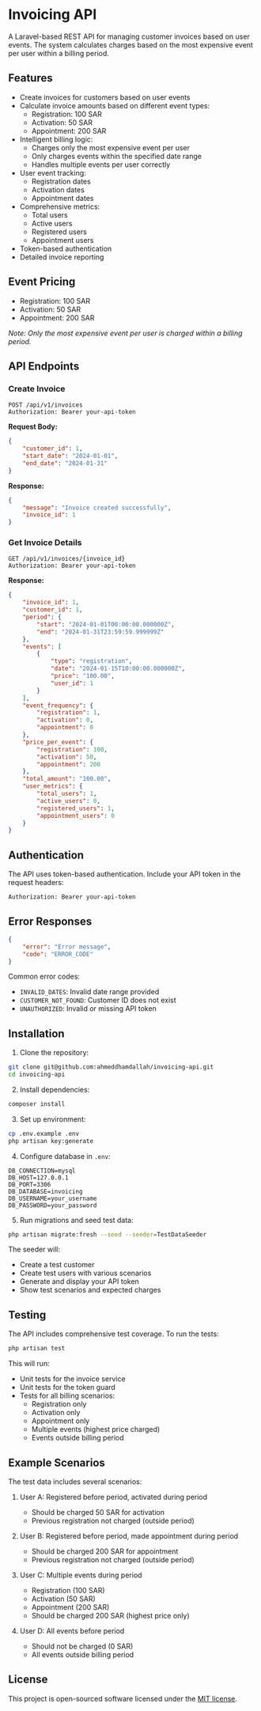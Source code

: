# Invoicing API

A Laravel-based REST API for managing customer invoices based on user events. The system calculates charges based on the most expensive event per user within a billing period.

## Features

- Create invoices for customers based on user events
- Calculate invoice amounts based on different event types:
  - Registration: 100 SAR
  - Activation: 50 SAR
  - Appointment: 200 SAR
- Intelligent billing logic:
  - Charges only the most expensive event per user
  - Only charges events within the specified date range
  - Handles multiple events per user correctly
- User event tracking:
  - Registration dates
  - Activation dates
  - Appointment dates
- Comprehensive metrics:
  - Total users
  - Active users
  - Registered users
  - Appointment users
- Token-based authentication
- Detailed invoice reporting

## Event Pricing

- Registration: 100 SAR
- Activation: 50 SAR
- Appointment: 200 SAR

*Note: Only the most expensive event per user is charged within a billing period.*

## API Endpoints

### Create Invoice
```http
POST /api/v1/invoices
Authorization: Bearer your-api-token
```

**Request Body:**
```json
{
    "customer_id": 1,
    "start_date": "2024-01-01",
    "end_date": "2024-01-31"
}
```

**Response:**
```json
{
    "message": "Invoice created successfully",
    "invoice_id": 1
}
```

### Get Invoice Details
```http
GET /api/v1/invoices/{invoice_id}
Authorization: Bearer your-api-token
```

**Response:**
```json
{
    "invoice_id": 1,
    "customer_id": 1,
    "period": {
        "start": "2024-01-01T00:00:00.000000Z",
        "end": "2024-01-31T23:59:59.999999Z"
    },
    "events": [
        {
            "type": "registration",
            "date": "2024-01-15T10:00:00.000000Z",
            "price": "100.00",
            "user_id": 1
        }
    ],
    "event_frequency": {
        "registration": 1,
        "activation": 0,
        "appointment": 0
    },
    "price_per_event": {
        "registration": 100,
        "activation": 50,
        "appointment": 200
    },
    "total_amount": "100.00",
    "user_metrics": {
        "total_users": 1,
        "active_users": 0,
        "registered_users": 1,
        "appointment_users": 0
    }
}
```

## Authentication

The API uses token-based authentication. Include your API token in the request headers:

```http
Authorization: Bearer your-api-token
```

## Error Responses

```json
{
    "error": "Error message",
    "code": "ERROR_CODE"
}
```

Common error codes:
- `INVALID_DATES`: Invalid date range provided
- `CUSTOMER_NOT_FOUND`: Customer ID does not exist
- `UNAUTHORIZED`: Invalid or missing API token

## Installation

1. Clone the repository:
```bash
git clone git@github.com:ahmeddhamdallah/invoicing-api.git
cd invoicing-api
```

2. Install dependencies:
```bash
composer install
```

3. Set up environment:
```bash
cp .env.example .env
php artisan key:generate
```

4. Configure database in `.env`:
```
DB_CONNECTION=mysql
DB_HOST=127.0.0.1
DB_PORT=3306
DB_DATABASE=invoicing
DB_USERNAME=your_username
DB_PASSWORD=your_password
```

5. Run migrations and seed test data:
```bash
php artisan migrate:fresh --seed --seeder=TestDataSeeder
```

The seeder will:
- Create a test customer
- Create test users with various scenarios
- Generate and display your API token
- Show test scenarios and expected charges

## Testing

The API includes comprehensive test coverage. To run the tests:

```bash
php artisan test
```

This will run:
- Unit tests for the invoice service
- Unit tests for the token guard
- Tests for all billing scenarios:
  - Registration only
  - Activation only
  - Appointment only
  - Multiple events (highest price charged)
  - Events outside billing period

## Example Scenarios

The test data includes several scenarios:

1. User A: Registered before period, activated during period
   - Should be charged 50 SAR for activation
   - Previous registration not charged (outside period)

2. User B: Registered before period, made appointment during period
   - Should be charged 200 SAR for appointment
   - Previous registration not charged (outside period)

3. User C: Multiple events during period
   - Registration (100 SAR)
   - Activation (50 SAR)
   - Appointment (200 SAR)
   - Should be charged 200 SAR (highest price only)

4. User D: All events before period
   - Should not be charged (0 SAR)
   - All events outside billing period

## License

This project is open-sourced software licensed under the [MIT license](https://opensource.org/licenses/MIT).
